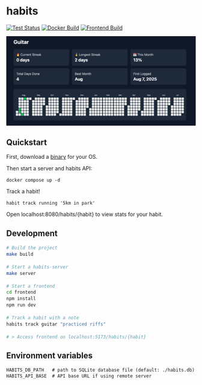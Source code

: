 # habits

[![Test Status](https://github.com/brk3/habits/actions/workflows/test.yml/badge.svg)](https://github.com/brk3/habits/actions/workflows/test.yml)
[![Docker Build](https://github.com/brk3/habits/actions/workflows/docker-latest.yml/badge.svg)](https://github.com/brk3/habits/actions/workflows/docker.yml)
[![Frontend Build](https://github.com/brk3/habits/actions/workflows/frontend-docker-latest.yml/badge.svg)](https://github.com/brk3/habits/actions/workflows/frontend.yml)

![Screenshot](./screenshot.png)

## Quickstart
First, download a [binary](https://github.com/brk3/habits/releases) for your OS.

Then start a server and habits API:
```
docker compose up -d
```

Track a habit!
```
habit track running '5km in park'
```

Open localhost:8080/habits/{habit} to view stats for your habit.

## Development
```bash
# Build the project
make build

# Start a habits-server
make server

# Start a frontend
cd frontend
npm install
npm run dev

# Track a habit with a note
habits track guitar "practiced riffs"

# > Access frontend on localhost:5173/habits/{habit}
```

## Environment variables
```
HABITS_DB_PATH   # path to SQLite database file (default: ./habits.db)
HABITS_API_BASE  # API base URL if using remote server
```
